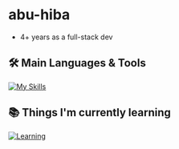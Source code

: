 # abu-hiba

- 4+ years as a full-stack dev

## 🛠️ Main Languages & Tools
[![My Skills](https://skillicons.dev/icons?i=js,ts,nodejs,react,docker,java,spring,aws,dynamodb,nestjs,nextjs,postgres,mysql,mongodb,rabbitmq,redis,html,css,vim,neovim)](https://skillicons.dev)

## 📚 Things I'm currently learning
[![Learning](https://skillicons.dev/icons?i=cpp,cmake,wasm,terraform)](https://skillicons.dev)

<!--
- 🔭 I’m currently working on ...
- 🌱 I’m currently learning ...
- 👯 I’m looking to collaborate on ...
- 🤔 I’m looking for help with ...
- 💬 Ask me about ...
- 📫 How to reach me: ...
- 😄 Pronouns: ...
- ⚡ Fun fact: ...
-->
